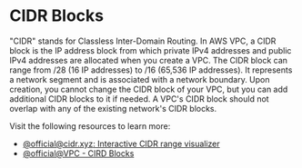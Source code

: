 # CIDR Blocks

"CIDR" stands for Classless Inter-Domain Routing. In AWS VPC, a CIDR block is the IP address block from which private IPv4 addresses and public IPv4 addresses are allocated when you create a VPC. The CIDR block can range from /28 (16 IP addresses) to /16 (65,536 IP addresses). It represents a network segment and is associated with a network boundary. Upon creation, you cannot change the CIDR block of your VPC, but you can add additional CIDR blocks to it if needed. A VPC's CIDR block should not overlap with any of the existing network's CIDR blocks.

Visit the following resources to learn more:

- [@official@cidr.xyz: Interactive CIDR range visualizer](https://cidr.xyz/)
- [@official@VPC - CIRD Blocks](https://docs.aws.amazon.com/vpc/latest/userguide/vpc-cidr-blocks.html)
